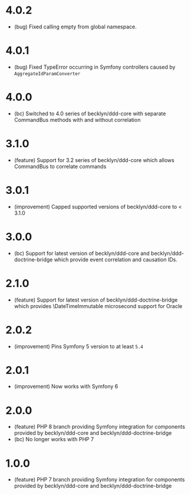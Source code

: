 4.0.2
=======

* (bug) Fixed calling empty from global namespace.

4.0.1
=======

* (bug) Fixed TypeError occurring in Symfony controllers caused by `AggregateIdParamConverter`

4.0.0
=======

* (bc) Switched to 4.0 series of becklyn/ddd-core with separate CommandBus methods with and without correlation

3.1.0
=======

* (feature) Support for 3.2 series of becklyn/ddd-core which allows CommandBus to correlate commands

3.0.1
=======

* (improvement) Capped supported versions of becklyn/ddd-core to < 3.1.0 

3.0.0
=======

* (bc) Support for latest version of becklyn/ddd-core and becklyn/ddd-doctrine-bridge which provide event correlation and causation IDs.

2.1.0
=====

*   (feature) Support for latest version of becklyn/ddd-doctrine-bridge which provides \DateTimeImmutable microsecond support for Oracle

2.0.2
=====

*   (improvement) Pins Symfony 5 version to at least `5.4`

2.0.1
=====

*   (improvement) Now works with Symfony 6

2.0.0
=====

*   (feature) PHP 8 branch providing Symfony integration for components provided by becklyn/ddd-core and becklyn/ddd-doctrine-bridge
*   (bc) No longer works with PHP 7

1.0.0
=====

*   (feature) PHP 7 branch providing Symfony integration for components provided by becklyn/ddd-core and becklyn/ddd-doctrine-bridge
